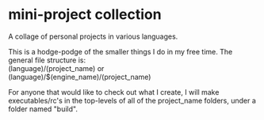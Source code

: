 # mini-project collection
A collage of personal projects in various languages.

This is a hodge-podge of the smaller things I do in my free time. The general file structure is:  
(language)/(project_name) or  
(language)/$(engine_name)/(project_name)

For anyone that would like to check out what I create, I will make executables/rc's in the top-levels of all of the project_name folders, under a folder named "build".
